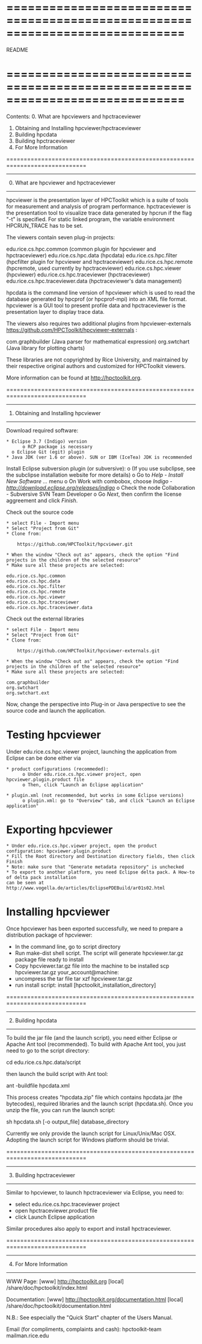 
=============================================================================
=============================================================================

README

=============================================================================
=============================================================================

Contents:
  0. What are hpcviewers and hpctraceviewer
  1. Obtaining and Installing hpcviewer/hpctraceviewer
  2. Building hpcdata
  3. Building hpctraceviewer
  4. For More Information

=============================================================================

----------------------------------------
0. What are hpcviewer and hpctraceviewer
----------------------------------------

hpcviewer is the presentation layer of HPCToolkit which is a suite of tools
for measurement and analysis of program performance.
hpctraceviewer is the presentation tool to visualize trace data generated
by hpcrun if the flag "-t" is specified. For static linked program, the
variable environment HPCRUN_TRACE has to be set. 

The viewers contain seven plug-in projects:

 edu.rice.cs.hpc.common (common plugin for hpcviewer and hpctraceviewer)
 edu.rice.cs.hpc.data   (hpcdata)
 edu.rice.cs.hpc.filter (hpcfilter plugin for hpcviewer and hpctraceviewer)
 edu.rice.cs.hpc.remote (hpcremote, used currently by hpctraceviewer)
 edu.rice.cs.hpc.viewer (hpcviewer)
 edu.rice.cs.hpc.traceviewer (hpctraceviewer)
 edu.rice.cs.hpc.traceviewer.data (hpctraceviewer's data management)

hpcdata is the command line version of hpcviewer which is used to read the
database generated by hpcprof (or hpcprof-mpi) into an XML file format.
hpcviewer is a GUI tool to present profile data and hpctraceviewer is 
the presentation layer to display trace data. 

The viewers also requires two additional plugins from hpcviewer-externals
https://github.com/HPCToolkit/hpcviewer-externals :

 com.graphbuilder (Java parser for mathematical expression)
 org.swtchart     (Java library for plotting charts)

These libraries are not copyrighted by Rice University, and maintained by 
their respective original authors and customized for HPCToolkit viewers. 

More information can be found at
  http://hpctoolkit.org.



=============================================================================

----------------------------------------
1. Obtaining and Installing hpcviewer
----------------------------------------

Download required software:

    * Eclipse 3.7 (Indigo) version
          o RCP package is necessary  
	  o Eclipse Git (egit) plugin
    * Java JDK (ver 1.6 or above). SUN or IBM (IceTea) JDK is recommended


Install Eclipse subversion plugin (or subversive):
    o (If you use subclipse, see the subclipse installation website for more details)
    o Go to *Help* - *Install New Software ...* menu
    o On Work with combobox, choose *Indigo - http://download.eclipse.org/releases/indigo*
    o Check the node Collaboration - Subversive SVN Team Developer
    o Go *Next*, then confirm the license aggreement and click *Finish*. 

Check out the source code

    * select File - Import menu
    * Select "Project from Git"
    * Clone from: 

        https://github.com/HPCToolkit/hpcviewer.git

    * When the window "Check out as" appears, check the option "Find projects in the children of the selected resource"
    * Make sure all these projects are selected: 

    edu.rice.cs.hpc.common
    edu.rice.cs.hpc.data 
    edu.rice.cs.hpc.filter
    edu.rice.cs.hpc.remote
    edu.rice.cs.hpc.viewer 
    edu.rice.cs.hpc.traceviewer 
    edu.rice.cs.hpc.traceviewer.data 

Check out the external libraries

    * select File - Import menu
    * Select "Project from Git"
    * Clone from: 

        https://github.com/HPCToolkit/hpcviewer-externals.git

    * When the window "Check out as" appears, check the option "Find projects in the children of the selected resource"
    * Make sure all these projects are selected: 

    com.graphbuilder
    org.swtchart
    org.swtchart.ext
    
Now, change the perspective into Plug-in or Java perspective to see the source code and launch the application.

Testing hpcviewer
================

Under edu.rice.cs.hpc.viewer project, launching the application from Eclipse can be done either via

    * product configurations (recommeded):
          o Under edu.rice.cs.hpc.viewer project, open hpcviewer.plugin.product file
          o Then, click "Launch an Eclipse application" 

    * plugin.xml (not recommended, but works in some Eclipse versions)
          o plugin.xml: go to "Overview" tab, and click "Launch an Eclipse application" 

Exporting hpcviewer
================

    * Under edu.rice.cs.hpc.viewer project, open the product configuration: hpcviewer.plugin.product
    * Fill the Root directory and Destination directory fields, then click Finish 
    * Note: make sure that "Generate metadata repository" is unchecked
    * To export to another platform, you need Eclipse delta pack. A How-to of delta pack installation
	can be seen at http://www.vogella.de/articles/EclipsePDEBuild/ar01s02.html

Installing hpcviewer
===================

Once hpcviewer has been exported successfully, we need to prepare a distribution package of hpcviewer:
   * In the command line, go to script directory
   * Run make-dist shell script. The script will generate hpcviewer.tar.gz package file ready to install
   * Copy hpcviewer.tar.gz file into the machine to be installed
	scp hpcviewer.tar.gz your_account@machine:
   * uncompress the tar file 
	tar xzf hpcviewer.tar.gz
   * run install script:
	install [hpctoolkit_installation_directory]


=============================================================================

----------------------------------------
2. Building hpcdata
----------------------------------------

To build the jar file (and the launch script), you need either Eclipse or Apache Ant tool (recommended). 
To build with Apache Ant tool, you just need to go to the script directory:

cd edu.rice.cs.hpc.data/script

then launch the build script with Ant tool:

ant -buildfile hpcdata.xml

This process creates "hpcdata.zip" file which contains hpcdata.jar (the bytecodes), 
required libraries and the launch script (hpcdata.sh). 
Once you unzip the file, you can run the launch script:

sh hpcdata.sh [-o output_file] database_directory

Currently we only provide the launch script for Linux/Unix/Mac OSX. 
Adopting the launch script for Windows platform should be trivial.



=============================================================================

----------------------------------------
3. Building hpctraceviewer
----------------------------------------

Similar to hpcviewer, to launch hpctraceviewer via Eclipse, you need to:

  * select edu.rice.cs.hpc.traceviewer project
  * open hpctraceviewer.product file
  * click Launch Eclipse application

Similar procedures also apply to export and install hpctraceviewer.



=============================================================================

----------------------------------------
4. For More Information
----------------------------------------

WWW Page:
  [www]   http://hpctoolkit.org
  [local] <hpctoolkit-install>/share/doc/hpctoolkit/index.html

Documentation:
  [www]   http://hpctoolkit.org/documentation.html
  [local] <hpctoolkit-install>/share/doc/hpctoolkit/documentation.html

  N.B.: See especially the "Quick Start" chapter of the Users Manual.

Email (for compliments, complaints and cash):
  hpctoolkit-team <at> mailman.rice.edu 


